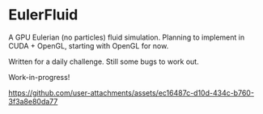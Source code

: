 # EulerFluid

A GPU Eulerian (no particles) fluid simulation. Planning to implement in CUDA + OpenGL, starting with OpenGL for now.

Written for a daily challenge. Still some bugs to work out.

Work-in-progress!

https://github.com/user-attachments/assets/ec16487c-d10d-434c-b760-3f3a8e80da77

